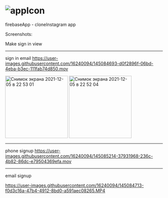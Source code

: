 # ![appIcon](https://user-images.githubusercontent.com/16240094/144761366-6df9a414-7ef6-4890-8f50-beab212d70bf.png) 
firebaseApp - cloneInstagram app

Screenshots: 

Make sign in view

****
sign in email
https://user-images.githubusercontent.com/16240094/145084693-d0f2896f-06bd-4eba-b3ec-111fab74d850.mov

<img width="200" alt="Снимок экрана 2021-12-05 в 22 53 01" src="https://user-images.githubusercontent.com/16240094/144761521-56f7cfd4-24f9-4074-b0a7-a60ccc0d8c14.png"> <img width="200" alt="Снимок экрана 2021-12-05 в 22 52 04" src="https://user-images.githubusercontent.com/16240094/144761540-43cfee46-45f4-45bb-add4-86eb017b2d25.png">

****
phone signup
https://user-images.githubusercontent.com/16240094/145085214-37931968-236c-4b82-86dc-e79504369efa.mov


****
email signup

https://user-images.githubusercontent.com/16240094/145084713-f0d3c16a-47b4-4912-8bd0-a591aec08265.MP4









